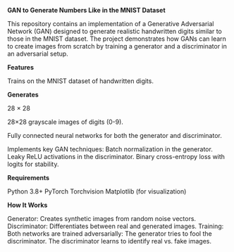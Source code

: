<b>GAN to Generate Numbers Like in the MNIST Dataset</b>

This repository contains an implementation of a Generative Adversarial Network (GAN) designed to generate realistic handwritten digits similar to those in the MNIST dataset. The project demonstrates how GANs can learn to create images from scratch by training a generator and a discriminator in an adversarial setup.

<b>Features</b>

Trains on the MNIST dataset of handwritten digits.

<b>Generates </b>

28
×
28

28×28 grayscale images of digits (0-9).

Fully connected neural networks for both the generator and discriminator.

Implements key GAN techniques:
Batch normalization in the generator.
Leaky ReLU activations in the discriminator.
Binary cross-entropy loss with logits for stability.

<b>Requirements</b>

Python 3.8+
PyTorch
Torchvision
Matplotlib (for visualization)

<b>How It Works</b>

Generator: Creates synthetic images from random noise vectors.
Discriminator: Differentiates between real and generated images.
Training: Both networks are trained adversarially:
The generator tries to fool the discriminator.
The discriminator learns to identify real vs. fake images.
